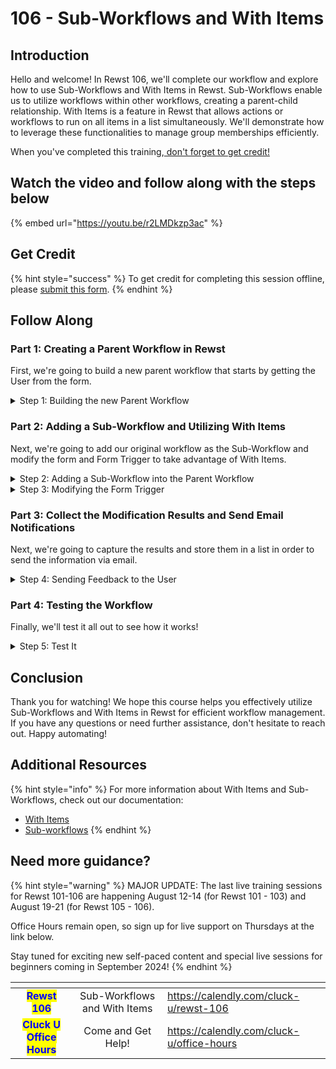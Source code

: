 # 106 - Sub-Workflows and With Items

## Introduction

Hello and welcome! In Rewst 106, we'll complete our workflow and explore how to use Sub-Workflows and With Items in Rewst. Sub-Workflows enable us to utilize workflows within other workflows, creating a parent-child relationship. With Items is a feature in Rewst that allows actions or workflows to run on all items in a list simultaneously. We'll demonstrate how to leverage these functionalities to manage group memberships efficiently.&#x20;

When you've completed this training,[ don't forget to get credit!](https://app.rewst.io/form/1339a9d0-a298-4e2e-8d40-2fa1626509a8)

## Watch the video and follow along with the steps below

{% embed url="https://youtu.be/r2LMDkzp3ac" %}

## Get Credit

{% hint style="success" %}
To get credit for completing this session offline, please [submit this form](https://app.rewst.io/form/1339a9d0-a298-4e2e-8d40-2fa1626509a8).
{% endhint %}

## Follow Along

### Part 1: Creating a Parent Workflow in Rewst

First, we're going to build a new parent workflow that starts by getting the User from the form.&#x20;

<details>

<summary>Step 1: Building the new Parent Workflow</summary>

**Setting Input Configuration Variables**

1. **Create** a new workflow named "Add or Remove User from Multiple Groups".
2. **Add** Input Configuration variables:
   * _action_
   * _user\_id_
   * _group\_ids_
3. **Set** type to _List_ for group\_ids.
4. **Click** Submit.

**Adding **_**Get User**_** Action**&#x20;

1. **Add** a _Get User_ action from the Microsoft Graph category.
2. **Rename** the action _get\_user_.
3. **Set** the parameter _User ID_ to `{{ CTX.user_id }}`.
4. **Click** the _On Success_ transition.
5. **Create** a Data Alias:
   * _Key_: `target_user`
   * _Value_: `{{ RESULT.result.data.value }}`

</details>

### Part 2: Adding a Sub-Workflow and Utilizing With Items

Next, we're going to add our original workflow as the Sub-Workflow and modify the form and Form Trigger to take advantage of With Items.

<details>

<summary>Step 2: Adding a Sub-Workflow into the Parent Workflow</summary>

**Add the **_**Add or Remove Group Membership**_** workflow**

1. **Add** the _Add or Remove from AzureAD Group_ workflow from the _Workflows_ category.
   1. This is the workflow that was updated in Rewst 105; adding this action makes it a Sub-Workflow.
2. **Connect** _On Success_ transition of _get\_user_ to the sub-workflow.
3. **Rename** the Sub-Workflow to "modify\_group\_member".
4. **Set** _With Items_ in the Advanced tab to `{{ CTX.group_ids }}`.
5. **Configure** the _Parameters_ of the sub-workflow.
   * _action_: `{{ CTX.action }}`
   * _user\_id_: `{{ CTX.user_id }}`
   * _group\_id_: `{{ item() }}`

</details>

<details>

<summary>Step 3: Modifying the Form Trigger</summary>

**Configuring **_**Add or Remove User from AzureAD Group Form**_

1. **Navigate** to _Add or Remove from AzureAD Group_ form.
   * (Optional): Clone the form, to keep a copy of the form, and work on the cloned copy going forward.
   * (Optional): Rename the form to _Add or Remove from AzureAD Groups Form_.
2. **Add** a Multi-Select Field to the form.
3. **Configure** the Multi-Select field:
   * _Field Name_: `group_ids`
   * _Field Label_: Groups
   * _Field Description_: Select the groups to add to or remove from.
   * _Dynamic Options_: Enabled
   * _Workflow Generated_: Enabled
   * _Workflow_: Option Generator for Groups based on User Membership
   * _Label Field:_ displayName
   * _Trigger:_ Option Generator
   * _Workflow Inputs:_ Note the variable at the end of the name. Check _Populate from form field_ and select the variable that corresponds with each input.
4. **Remove** the previous Group field.

**Add the Form as a Trigger for the Parent Workflow**

1. **Return** to the parent workflow.
2. **Add** a form trigger to Add or Remove User from Multiple Groups
   * _Name_: Form Trigger
   * _Enabled_ toggled
   * _Trigger Type_: Core - Form Submission
   * _Form_: Add or Remove User from AzureAD Groups
3. **Click** Submit.

</details>

### Part 3: Collect the Modification Results and Send Email Notifications

Next, we're going to capture the results and store them in a list in order to send the information via email.

<details>

<summary>Step 4: Sending Feedback to the User</summary>

**Get the Results**

1. **Add** a noop below _modify\_group\_member_.
2. **Rename** it "collect\_modification\_results".
3. **Connect** modify\_group\_member's On Success transition to _collect\_modification\_results_.
4. **Click** _collect\_modification\_results_'s transition.
5. **Create** a Data Alias:
   * key: `modification_results`
   * value:

```django
{{
    [    
        modification.result.group_result    
        for modification in TASKS.modify_group_member.collected_results
    ]
}}
```

**Set Up Rewst to Email the Results**

1. **Add** a Core sendmail action below _collect\_modification\_results_.
2. **Connect** _collect\_modification\_results_'s transition to _core\_sendmail_.
3. **Click** _core\_sendmail_.
4. **Set** the Parameters:
   * Recipient: `{{ CTX.user.username }}`.
   * Subject: User `{{ CTX.target_user.displayName | d }}` Group Modification
   * Title: User `{{ CTX.target_user.displayName | d }}` Group Modification
   * Message:

{% code overflow="wrap" %}
```django
The group memberships for {{ CTX.target_user.displayName|d }} have been modified:


* {{ CTX.modification_results | join('\n* ') }}
```
{% endcode %}

</details>

### Part 4: Testing the Workflow

Finally, we'll test it all out to see how it works!

<details>

<summary>Step 5: Test It</summary>

**Adding or Removing a User to Multiple Groups**

1. **Access** the form.
2. **Select** a user.
3. **Select** Add or Remove.
4. **Select** multiple groups.
5. **Confirm** that an email is received with the feedback messages.

</details>

## Conclusion

Thank you for watching! We hope this course helps you effectively utilize Sub-Workflows and With Items in Rewst for efficient workflow management. If you have any questions or need further assistance, don't hesitate to reach out. Happy automating!

## Additional Resources

{% hint style="info" %}
For more information about With Items and Sub-Workflows, check out our documentation:

* [With Items](../../documentation/workflows/configuring-your-workflow-tasks/advanced-workflow-operations.md#with-items)
* [Sub-workflows](../../documentation/workflows/different-types-of-workflows.md#subworkflow)
{% endhint %}

## Need more guidance?&#x20;

{% hint style="warning" %}
MAJOR UPDATE: The last live training sessions for Rewst 101-106 are happening August 12-14 (for Rewst 101 - 103) and August 19-21 (for Rewst 105 - 106).

Office Hours remain open, so sign up for live support on Thursdays at the link below.

Stay tuned for exciting new self-paced content and special live sessions for beginners coming in September 2024!
{% endhint %}

<table data-card-size="large" data-view="cards"><thead><tr><th align="center"></th><th align="center"></th><th data-hidden data-card-target data-type="content-ref"></th></tr></thead><tbody><tr><td align="center"><mark style="color:blue;"><strong>Rewst 106</strong></mark></td><td align="center">Sub-Workflows and With Items</td><td><a href="https://calendly.com/cluck-u/rewst-106">https://calendly.com/cluck-u/rewst-106</a></td></tr><tr><td align="center"><mark style="color:blue;"><strong>Cluck U Office Hours</strong></mark></td><td align="center">Come and Get Help!</td><td><a href="https://calendly.com/cluck-u/office-hours">https://calendly.com/cluck-u/office-hours</a></td></tr></tbody></table>
